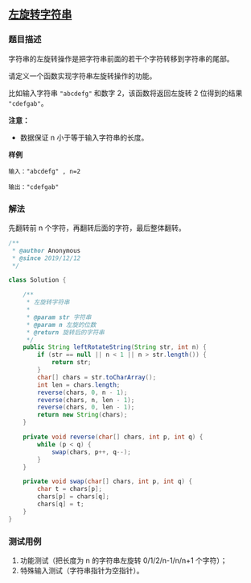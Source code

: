 ## [左旋转字符串](https://www.acwing.com/problem/content/74/)

### 题目描述
字符串的左旋转操作是把字符串前面的若干个字符转移到字符串的尾部。

请定义一个函数实现字符串左旋转操作的功能。

比如输入字符串 `"abcdefg"` 和数字 2，该函数将返回左旋转 2 位得到的结果 `"cdefgab"`。

**注意：**

- 数据保证 n 小于等于输入字符串的长度。

**样例**
```
输入："abcdefg" , n=2

输出："cdefgab"
```

### 解法
先翻转前 n 个字符，再翻转后面的字符，最后整体翻转。

```java
/**
 * @author Anonymous
 * @since 2019/12/12
 */

class Solution {

    /**
     * 左旋转字符串
     * 
     * @param str 字符串
     * @param n 左旋的位数
     * @return 旋转后的字符串
     */
    public String leftRotateString(String str, int n) {
        if (str == null || n < 1 || n > str.length()) {
            return str;
        }
        char[] chars = str.toCharArray();
        int len = chars.length;
        reverse(chars, 0, n - 1);
        reverse(chars, n, len - 1);
        reverse(chars, 0, len - 1);
        return new String(chars);
    }

    private void reverse(char[] chars, int p, int q) {
        while (p < q) {
            swap(chars, p++, q--);
        }
    }

    private void swap(char[] chars, int p, int q) {
        char t = chars[p];
        chars[p] = chars[q];
        chars[q] = t;
    }
}
```

### 测试用例
1. 功能测试（把长度为 n 的字符串左旋转 0/1/2/n-1/n/n+1 个字符）；
2. 特殊输入测试（字符串指针为空指针）。